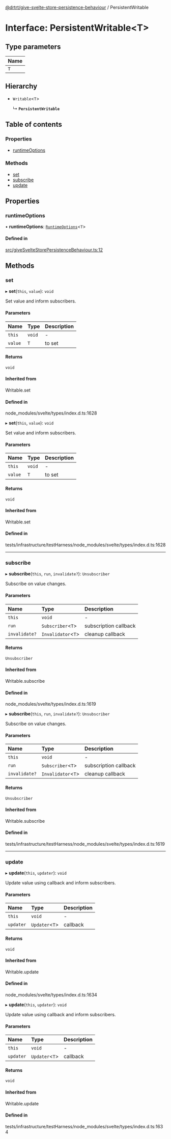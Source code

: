 [@drtrt/give-svelte-store-persistence-behaviour](../README.md) / PersistentWritable

# Interface: PersistentWritable\<T\>

## Type parameters

| Name |
| :------ |
| `T` |

## Hierarchy

- `Writable`\<`T`\>

  ↳ **`PersistentWritable`**

## Table of contents

### Properties

- [runtimeOptions](PersistentWritable.md#runtimeoptions)

### Methods

- [set](PersistentWritable.md#set)
- [subscribe](PersistentWritable.md#subscribe)
- [update](PersistentWritable.md#update)

## Properties

### runtimeOptions

• **runtimeOptions**: [`RuntimeOptions`](RuntimeOptions.md)\<`T`\>

#### Defined in

[src/giveSvelteStorePersistenceBehaviour.ts:12](https://github.com/drtrt-org/give-svelte-store-persistence-behaviour/blob/3f8e591/src/giveSvelteStorePersistenceBehaviour.ts#L12)

## Methods

### set

▸ **set**(`this`, `value`): `void`

Set value and inform subscribers.

#### Parameters

| Name | Type | Description |
| :------ | :------ | :------ |
| `this` | `void` | - |
| `value` | `T` | to set |

#### Returns

`void`

#### Inherited from

Writable.set

#### Defined in

node_modules/svelte/types/index.d.ts:1628

▸ **set**(`this`, `value`): `void`

Set value and inform subscribers.

#### Parameters

| Name | Type | Description |
| :------ | :------ | :------ |
| `this` | `void` | - |
| `value` | `T` | to set |

#### Returns

`void`

#### Inherited from

Writable.set

#### Defined in

tests/infrastructure/testHarness/node_modules/svelte/types/index.d.ts:1628

___

### subscribe

▸ **subscribe**(`this`, `run`, `invalidate?`): `Unsubscriber`

Subscribe on value changes.

#### Parameters

| Name | Type | Description |
| :------ | :------ | :------ |
| `this` | `void` | - |
| `run` | `Subscriber`\<`T`\> | subscription callback |
| `invalidate?` | `Invalidator`\<`T`\> | cleanup callback |

#### Returns

`Unsubscriber`

#### Inherited from

Writable.subscribe

#### Defined in

node_modules/svelte/types/index.d.ts:1619

▸ **subscribe**(`this`, `run`, `invalidate?`): `Unsubscriber`

Subscribe on value changes.

#### Parameters

| Name | Type | Description |
| :------ | :------ | :------ |
| `this` | `void` | - |
| `run` | `Subscriber`\<`T`\> | subscription callback |
| `invalidate?` | `Invalidator`\<`T`\> | cleanup callback |

#### Returns

`Unsubscriber`

#### Inherited from

Writable.subscribe

#### Defined in

tests/infrastructure/testHarness/node_modules/svelte/types/index.d.ts:1619

___

### update

▸ **update**(`this`, `updater`): `void`

Update value using callback and inform subscribers.

#### Parameters

| Name | Type | Description |
| :------ | :------ | :------ |
| `this` | `void` | - |
| `updater` | `Updater`\<`T`\> | callback |

#### Returns

`void`

#### Inherited from

Writable.update

#### Defined in

node_modules/svelte/types/index.d.ts:1634

▸ **update**(`this`, `updater`): `void`

Update value using callback and inform subscribers.

#### Parameters

| Name | Type | Description |
| :------ | :------ | :------ |
| `this` | `void` | - |
| `updater` | `Updater`\<`T`\> | callback |

#### Returns

`void`

#### Inherited from

Writable.update

#### Defined in

tests/infrastructure/testHarness/node_modules/svelte/types/index.d.ts:1634
